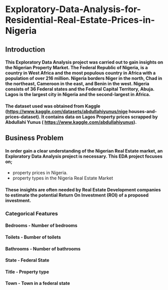 # Exploratory-Data-Analysis-for-Residential-Real-Estate-Prices-in-Nigeria
## Introduction
#### This Exploratory Data Analysis project was carried out to gain insights on the Nigerian Property Market. The Federal Republic of Nigeria, is a country in West Africa and the most populous country in Africa with a population of over 216 million. Nigeria borders Niger in the north, Chad in the northeast, Cameroon in the east, and Benin in the west. Nigeria consists of 36 Federal states and the Federal Capital Territory, Abuja. Lagos is the largest city in Nigeria and the second-largest in Africa.
#### The dataset used was obtained from Kaggle (https://www.kaggle.com/datasets/abdullahiyunus/nige houses-and-prices-dataset). It contains data on Lagos Property prices scrapped by Abdullahi Yunus ( https://www.kaggle.com/abdullahiyunus).
## Business Problem
#### In order gain a clear understanding of the Nigerian Real Estate market, an Exploratory Data Analysis project is necessary. This EDA project focuses on;
- property prices in Nigeria.
- property types in the Nigeria Real Estate Market
#### These insights are often needed by Real Estate Development companies to estimate the potential Return On Investment (ROI) of a proposed investment.
### Categorical Features 
#### Bedrooms - Number of bedrooms
#### Toilets - Bumber of toilets 
#### Bathrooms - Number of bathrooms
#### State - Federal State
#### Title - Property type
#### Town - Town in a federal state
